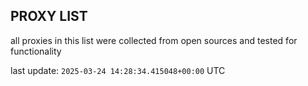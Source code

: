 ## PROXY LIST

all proxies in this list were collected from open sources and tested for functionality

last update: `2025-03-24 14:28:34.415048+00:00` UTC